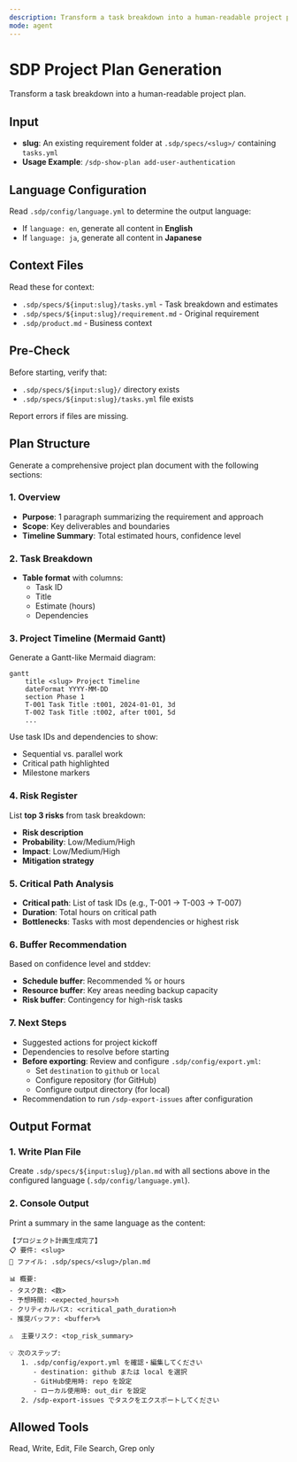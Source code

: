 ```yaml
---
description: Transform a task breakdown into a human-readable project plan
mode: agent
---
```


# SDP Project Plan Generation

Transform a task breakdown into a human-readable project plan.

## Input

- **slug**: An existing requirement folder at `.sdp/specs/<slug>/` containing `tasks.yml`
- **Usage Example**: `/sdp-show-plan add-user-authentication`

## Language Configuration

Read `.sdp/config/language.yml` to determine the output language:
- If `language: en`, generate all content in **English**
- If `language: ja`, generate all content in **Japanese**

## Context Files

Read these for context:
- `.sdp/specs/${input:slug}/tasks.yml` - Task breakdown and estimates
- `.sdp/specs/${input:slug}/requirement.md` - Original requirement
- `.sdp/product.md` - Business context

## Pre-Check

Before starting, verify that:
- `.sdp/specs/${input:slug}/` directory exists
- `.sdp/specs/${input:slug}/tasks.yml` file exists

Report errors if files are missing.

## Plan Structure

Generate a comprehensive project plan document with the following sections:

### 1. Overview

- **Purpose**: 1 paragraph summarizing the requirement and approach
- **Scope**: Key deliverables and boundaries
- **Timeline Summary**: Total estimated hours, confidence level

### 2. Task Breakdown

- **Table format** with columns:
  - Task ID
  - Title
  - Estimate (hours)
  - Dependencies

### 3. Project Timeline (Mermaid Gantt)

Generate a Gantt-like Mermaid diagram:

```mermaid
gantt
    title <slug> Project Timeline
    dateFormat YYYY-MM-DD
    section Phase 1
    T-001 Task Title :t001, 2024-01-01, 3d
    T-002 Task Title :t002, after t001, 5d
    ...
```

Use task IDs and dependencies to show:
- Sequential vs. parallel work
- Critical path highlighted
- Milestone markers

### 4. Risk Register

List **top 3 risks** from task breakdown:
- **Risk description**
- **Probability**: Low/Medium/High
- **Impact**: Low/Medium/High
- **Mitigation strategy**

### 5. Critical Path Analysis

- **Critical path**: List of task IDs (e.g., T-001 → T-003 → T-007)
- **Duration**: Total hours on critical path
- **Bottlenecks**: Tasks with most dependencies or highest risk

### 6. Buffer Recommendation

Based on confidence level and stddev:
- **Schedule buffer**: Recommended % or hours
- **Resource buffer**: Key areas needing backup capacity
- **Risk buffer**: Contingency for high-risk tasks

### 7. Next Steps

- Suggested actions for project kickoff
- Dependencies to resolve before starting
- **Before exporting**: Review and configure `.sdp/config/export.yml`:
  - Set `destination` to `github` or `local`
  - Configure repository (for GitHub)
  - Configure output directory (for local)
- Recommendation to run `/sdp-export-issues` after configuration

## Output Format

### 1. Write Plan File

Create `.sdp/specs/${input:slug}/plan.md` with all sections above in the configured language (`.sdp/config/language.yml`).

### 2. Console Output

Print a summary in the same language as the content:

```
【プロジェクト計画生成完了】
📋 要件: <slug>
📁 ファイル: .sdp/specs/<slug>/plan.md

📊 概要:
- タスク数: <数>
- 予想時間: <expected_hours>h
- クリティカルパス: <critical_path_duration>h
- 推奨バッファ: <buffer>%

⚠️  主要リスク: <top_risk_summary>

💡 次のステップ:
   1. .sdp/config/export.yml を確認・編集してください
      - destination: github または local を選択
      - GitHub使用時: repo を設定
      - ローカル使用時: out_dir を設定
   2. /sdp-export-issues でタスクをエクスポートしてください
```

## Allowed Tools

Read, Write, Edit, File Search, Grep only
